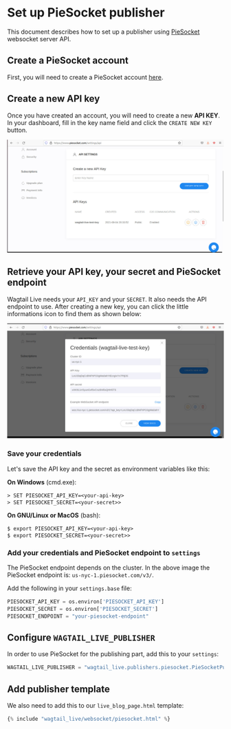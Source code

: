 # Set up PieSocket publisher

This document describes how to set up a publisher using [PieSocket](https://www.piesocket.com/) websocket server API.

## Create a PieSocket account

First, you will need to create a PieSocket account [here](https://www.piesocket.com/pricing).

## Create a new API key

Once you have created an account, you will need to create a new **API KEY**.
In your dashboard, fill in the key name field and click the `CREATE NEW KEY` button.


![PieSocket dashboard screenshot](/images/piesocket_dashboard.jpg)

## Retrieve your API key, your secret and PieSocket endpoint

Wagtail Live needs your `API_KEY` and your `SECRET`. It also needs the API endpoint to use.
After creating a new key, you can click the little informations icon to find them as shown below:


![PieSocket credentials](/images/piesocket_credentials.jpg)

### Save your credentials

Let's save the API key and the secret as environment variables like this:

**On Windows** (cmd.exe):

```doscon
> SET PIESOCKET_API_KEY=<your-api-key>
> SET PIESOCKET_SECRET=<your-secret>>
```

**On GNU/Linux or MacOS** (bash):

```console
$ export PIESOCKET_API_KEY=<your-api-key>
$ export PIESOCKET_SECRET=<your-secret>>
```

### Add your credentials and PieSocket endpoint to `settings`

The PieSocket endpoint depends on the cluster. In the above image the PieSocket endpoint is: `us-nyc-1.piesocket.com/v3/`.

Add the following in your `settings.base` file:
```python
PIESOCKET_API_KEY = os.environ['PIESOCKET_API_KEY']
PIESOCKET_SECRET = os.environ['PIESOCKET_SECRET']
PIESOCKET_ENDPOINT = "your-piesocket-endpoint"
```

## Configure `WAGTAIL_LIVE_PUBLISHER`

In order to use PieSocket for the publishing part, add this to your `settings`:
```python
WAGTAIL_LIVE_PUBLISHER = "wagtail_live.publishers.piesocket.PieSocketPublisher"
```

## Add publisher template

We also need to add this to our `live_blog_page.html` template:
```python
{% include "wagtail_live/websocket/piesocket.html" %}
```
